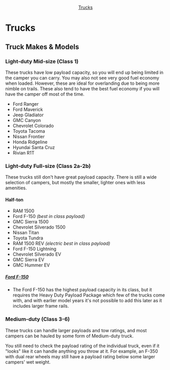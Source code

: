 <!-- START doctoc generated TOC please keep comment here to allow auto update -->
<!-- DON'T EDIT THIS SECTION, INSTEAD RE-RUN doctoc TO UPDATE -->

<p align="center">
<a href="#trucks">Trucks</a>
</p>

<!-- END doctoc generated TOC please keep comment here to allow auto update -->

# Trucks

## Truck Makes & Models

### Light-duty Mid-size (Class 1)

These trucks have low payload capacity, so you will end up being limited in the camper
you can carry. You may also not see very good fuel economy when loaded. However, these
are ideal for overlanding due to being more nimble on trails. These also tend to have
the best fuel economy if you will have the camper off most of the time.


- Ford Ranger
- Ford Maverick
- Jeep Gladiator
- GMC Canyon 
- Chevrolet Colorado
- Toyota Tacoma
- Nissan Frontier
- Honda Ridgeline
- Hyundai Santa Cruz
- Rivian R1T


### Light-duty Full-size (Class 2a-2b)

These trucks still don't have great payload capacity. There is still a wide selection of
campers, but mostly the smaller, lighter ones with less amenities.

#### Half-ton

- RAM 1500
- Ford F-150 *(best in class payload)*
- GMC Sierra 1500
- Chevrolet Silverado 1500
- Nissan Titan
- Toyota Tundra
- RAM 1500 REV *(electric best in class payload)*
- Ford F-150 Lightning
- Chevrolet Silverado EV
- GMC Sierra EV
- GMC Hummer EV

##### [Ford F-150](./Ford_F-150.md)

 - The Ford F-150 has the highest payload capacity in its class, but it requires the Heavy
   Duty Payload Package which few of the trucks come with, and with earlier model years it's
   not possible to add this later as it includes larger frame rails.


### Medium-duty (Class 3-6)

These trucks can handle larger payloads and tow ratings, and most campers can be hauled by
some form of Medium-duty truck.

You still need to check the payload rating of the individual truck, even if it "looks"
like it can handle anything you throw at it. For example, an F-350 with dual rear wheels
may still have a payload rating below some larger campers' wet weight.


